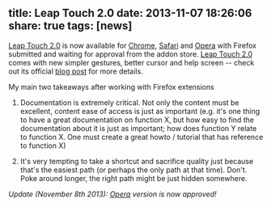 title: Leap Touch 2.0
date: 2013-11-07 18:26:06
share: true
tags: [news]
---
[Leap Touch 2.0][lt] is now available for [Chrome][], [Safari][] and [Opera][] with Firefox submitted and waiting for approval from the addon store. [Leap Touch 2.0][lt] comes with new simpler gestures, better cursor and help screen -- check out its official [blog post][] for more details.

My main two takeaways after working with Firefox extensions

1. Documentation is extremely critical. Not only the content must be excellent, content ease of access is just as important (e.g. it's one thing to have a great documentation on function X, but how easy to find the documentation about it is just as important; how does function Y relate to function X. One must create a great howto / tutorial that has reference to function X)

2. It's very tempting to take a shortcut and sacrifice quality just because that's the easiest path (or perhaps the only path at that time). Don't. Poke around longer, the right path might be just hidden somewhere.

*Update (November 8th 2013): [Opera][] version is now approved!*

[lt]:http://leaptouch.com
[chrome]:https://chrome.google.com/webstore/detail/leap-touch/fomagommnhckeikpfbeddjojfpdmhcmh
[safari]:http://leaptouch.com/updates/safari/2.0.0.safariextz
[blog post]:http://leaptouch.com/blog/2013/11/07/leap-touch-v2-dot-0/
[opera]:https://addons.opera.com/en/extensions/details/leap-touch/?display=en
